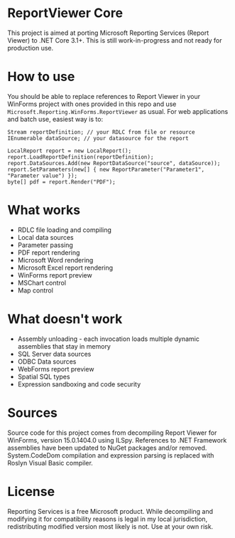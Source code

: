 # ReportViewer Core
This project is aimed at porting Microsoft Reporting Services (Report Viewer) to .NET Core 3.1+. This is still work-in-progress and not ready for production use.

# How to use
You should be able to replace references to Report Viewer in your WinForms project with ones provided in this repo and use `Microsoft.Reporting.WinForms.ReportViewer` as usual. For web applications and batch use, easiest way is to:

    Stream reportDefinition; // your RDLC from file or resource
    IEnumerable dataSource; // your datasource for the report
    
    LocalReport report = new LocalReport();
    report.LoadReportDefinition(reportDefinition);
    report.DataSources.Add(new ReportDataSource("source", dataSource));
    report.SetParameters(new[] { new ReportParameter("Parameter1", "Parameter value") });
    byte[] pdf = report.Render("PDF");

# What works
 * RDLC file loading and compiling
 * Local data sources
 * Parameter passing
 * PDF report rendering
 * Microsoft Word rendering
 * Microsoft Excel report rendering
 * WinForms report preview
 * MSChart control
 * Map control

# What doesn't work
 * Assembly unloading - each invocation loads multiple dynamic assemblies that stay in memory
 * SQL Server data sources
 * ODBC Data sources
 * WebForms report preview
 * Spatial SQL types
 * Expression sandboxing and code security

# Sources
Source code for this project comes from decompiling Report Viewer for WinForms, version 15.0.1404.0 using ILSpy. References to .NET Framework assemblies have been updated to NuGet packages and/or removed. System.CodeDom compilation and expression parsing is replaced with Roslyn Visual Basic compiler.

# License
Reporting Services is a free Microsoft product. While decompiling and modifying it for compatibility reasons is legal in my local jurisdiction, redistributing modified version most likely is not. Use at your own risk.
